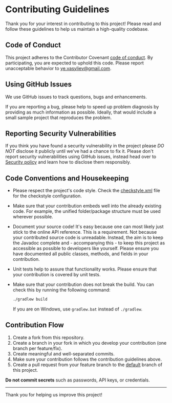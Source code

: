 # Contributing Guidelines

Thank you for your interest in contributing to this project! Please read and follow these guidelines to help us maintain
a high-quality codebase.

## Code of Conduct

This project adheres to the Contributor Covenant
[code of conduct](https://github.com/yvasyliev/telegram-forwarder-bot?tab=coc-ov-file#readme). By participating, you
are expected to uphold this code. Please report unacceptable behavior to ye.vasyliev@gmail.com.

## Using GitHub Issues

We use GitHub issues to track questions, bugs and enhancements.

If you are reporting a bug, please help to speed up problem diagnosis by providing as much information as possible.
Ideally, that would include a small sample project that reproduces the problem.

## Reporting Security Vulnerabilities

If you think you have found a security vulnerability in the project please *DO NOT* disclose it publicly until we've had
a chance to fix it. Please don't report security vulnerabilities using GitHub issues, instead head over to
[Security policy](https://github.com/yvasyliev/telegram-forwarder-bot?tab=security-ov-file#readme) and learn how to
disclose them responsibly.

## Code Conventions and Housekeeping

* Please respect the project's code style. Check the [checkstyle.xml](../config/checkstyle/checkstyle.xml) file for the
  checkstyle configuration.
* Make sure that your contribution embeds well into the already existing code. For example, the unified folder/package
  structure must be used wherever possible.
* Document your source code! It's easy because one can most likely just stick to the online API reference. This is a
  requirement. Not because your contributed source code is unreadable. Instead, the aim is to keep the Javadoc complete
  and - accompanying this - to keep this project as accessible as possible to developers like yourself. Please ensure
  you have documented all public classes, methods, and fields in your contribution.
* Unit tests help to assure that functionality works. Please ensure that your contribution is covered by unit tests.
* Make sure that your contribution does not break the build. You can check this by running the following command:

  ```bash
  ./gradlew build
  ```

  If you are on Windows, use `gradlew.bat` instead of `./gradlew`.

## Contribution Flow

1. Create a fork from this repository.
2. Create a branch in your fork in which you develop your contribution (one branch per feature/fix).
3. Create meaningful and well-separated commits.
4. Make sure your contribution follows the contribution guidelines above.
5. Create a pull request from your feature branch to the <ins>default</ins> branch of this project.

**Do not commit secrets** such as passwords, API keys, or credentials.

---

Thank you for helping us improve this project!
